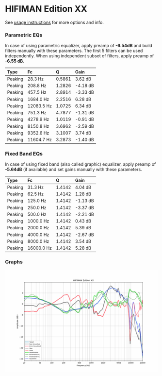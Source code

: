 # HIFIMAN Edition XX
See [usage instructions](https://github.com/jaakkopasanen/AutoEq#usage) for more options and info.

### Parametric EQs
In case of using parametric equalizer, apply preamp of **-6.54dB** and build filters manually
with these parameters. The first 5 filters can be used independently.
When using independent subset of filters, apply preamp of **-6.55 dB**.

| Type    | Fc         |      Q | Gain     |
|:--------|:-----------|:-------|:---------|
| Peaking | 28.3 Hz    | 0.5861 | 3.62 dB  |
| Peaking | 208.8 Hz   | 1.2826 | -4.18 dB |
| Peaking | 457.5 Hz   | 2.8914 | -3.33 dB |
| Peaking | 1684.0 Hz  | 2.2516 | 6.28 dB  |
| Peaking | 12083.5 Hz | 1.0725 | 6.34 dB  |
| Peaking | 751.3 Hz   | 4.7877 | -1.31 dB |
| Peaking | 4278.9 Hz  | 1.0119 | -0.91 dB |
| Peaking | 8150.8 Hz  | 3.6962 | -2.59 dB |
| Peaking | 9352.6 Hz  | 3.1007 | 3.74 dB  |
| Peaking | 11604.7 Hz | 3.2873 | -1.40 dB |

### Fixed Band EQs
In case of using fixed band (also called graphic) equalizer, apply preamp of **-5.64dB**
(if available) and set gains manually with these parameters.

| Type    | Fc         |      Q | Gain     |
|:--------|:-----------|:-------|:---------|
| Peaking | 31.3 Hz    | 1.4142 | 4.04 dB  |
| Peaking | 62.5 Hz    | 1.4142 | 1.28 dB  |
| Peaking | 125.0 Hz   | 1.4142 | -1.13 dB |
| Peaking | 250.0 Hz   | 1.4142 | -3.37 dB |
| Peaking | 500.0 Hz   | 1.4142 | -2.21 dB |
| Peaking | 1000.0 Hz  | 1.4142 | 0.43 dB  |
| Peaking | 2000.0 Hz  | 1.4142 | 5.39 dB  |
| Peaking | 4000.0 Hz  | 1.4142 | -2.67 dB |
| Peaking | 8000.0 Hz  | 1.4142 | 3.54 dB  |
| Peaking | 16000.0 Hz | 1.4142 | 5.28 dB  |

### Graphs
![](./HIFIMAN%20Edition%20XX.png)